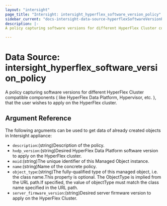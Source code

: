```yaml
---
layout: "intersight"
page_title: "Intersight: intersight_hyperflex_software_version_policy"
sidebar_current: "docs-intersight-data-source-hyperflexSoftwareVersionPolicy"
description: |-
A policy capturing software versions for different HyperFlex Cluster compatible components ( like HyperFlex Data Platform, Hypervisor, etc. ), that the user wishes to apply on the HyperFlex cluster.

---
```


# Data Source: intersight_hyperflex_software_version_policy
A policy capturing software versions for different HyperFlex Cluster compatible components ( like HyperFlex Data Platform, Hypervisor, etc. ), that the user wishes to apply on the HyperFlex cluster.

## Argument Reference
The following arguments can be used to get data of already created objects in Intersight appliance:
* `description`:(string)Description of the policy.
* `hxdp_version`:(string)Desired HyperFlex Data Platform software version to apply on the HyperFlex cluster.
* `moid`:(string)The unique identifier of this Managed Object instance.
* `name`:(string)Name of the concrete policy.
* `object_type`:(string)The fully-qualified type of this managed object, i.e. the class name.This property is optional. The ObjectType is implied from the URL path.If specified, the value of objectType must match the class name specified in the URL path.
* `server_firmware_version`:(string)Desired server firmware version to apply on the HyperFlex Cluster.
